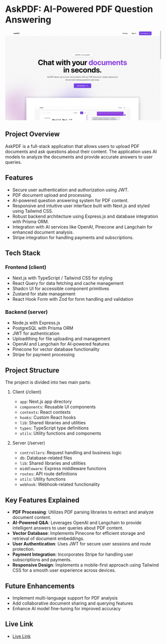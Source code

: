 # AskPDF: AI-Powered PDF Question Answering

<a href="https://askyourpdf-client.vercel.app" target="_blank">
  <img src="/thumbnail.png" alt="AskPDF Preview">
</a>

## Project Overview

AskPDF is a full-stack application that allows users to upload PDF documents and ask questions about their content. The application uses AI models to analyze the documents and provide accurate answers to user queries.

## Features

- Secure user authentication and authorization using JWT.
- PDF document upload and processing.
- AI-powered question answering system for PDF content.
- Responsive and intuitive user interface built with Next.js and styled using Tailwind CSS.
- Robust backend architecture using Express.js and database integration with Prisma ORM.
- Integration with AI services like OpenAI, Pinecone and Langchain for enhanced document analysis.
- Stripe integration for handling payments and subscriptions.

## Tech Stack

### Frontend (client)

- Next.js with TypeScript / Tailwind CSS for styling
- React Query for data fetching and cache management
- Shadcn UI for accessible component primitives
- Zustand for state management
- React Hook Form with Zod for form handling and validation

### Backend (server)

- Node.js with Express.js
- PostgreSQL with Prisma ORM
- JWT for authentication
- Uploadthing for file uploading and management
- OpenAI and Langchain for AI-powered features
- Pinecone for vector database functionality
- Stripe for payment processing

## Project Structure

The project is divided into two main parts:

1. Client (/client)

   - `app`: Next.js app directory
   - `components`: Reusable UI components
   - `contexts`: React contexts
   - `hooks`: Custom React hooks
   - `lib`: Shared libraries and utilities
   - `types`: TypeScript type definitions
   - `utils`: Utility functions and components

2. Server (/server)
   - `controllers`: Request handling and business logic
   - `db`: Database-related files
   - `lib`: Shared libraries and utilities
   - `middleware`: Express middleware functions
   - `routes`: API route definitions
   - `utils`: Utility functions
   - `webhook`: Webhook-related functionality

## Key Features Explained

- **PDF Processing**: Utilizes PDF parsing libraries to extract and analyze document content.
- **AI-Powered Q&A**: Leverages OpenAI and Langchain to provide intelligent answers to user queries about PDF content.
- **Vector Database**: Implements Pinecone for efficient storage and retrieval of document embeddings.
- **User Authentication**: Uses JWT for secure user sessions and route protection.
- **Payment Integration**: Incorporates Stripe for handling user subscriptions and payments.
- **Responsive Design**: Implements a mobile-first approach using Tailwind CSS for a smooth user experience across devices.

## Future Enhancements

- Implement multi-language support for PDF analysis
- Add collaborative document sharing and querying features
- Enhance AI model fine-tuning for improved accuracy

## Live Link

- <a href="https://askyourpdf-client.vercel.app" target="_blank">Live Link</a>
